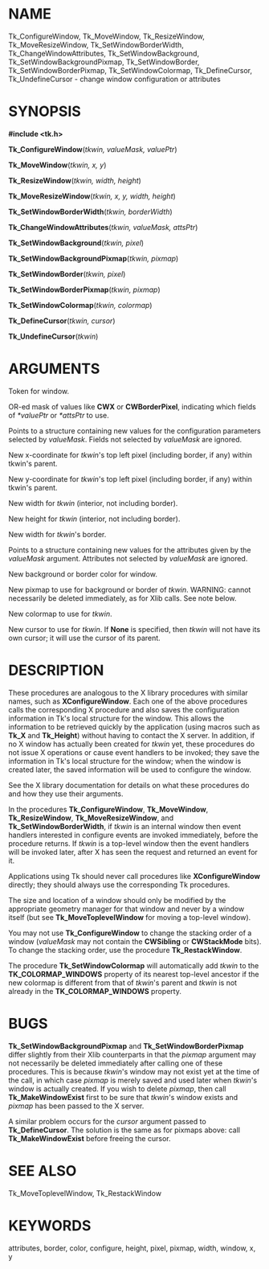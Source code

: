 # NAME

Tk_ConfigureWindow, Tk_MoveWindow, Tk_ResizeWindow, Tk_MoveResizeWindow,
Tk_SetWindowBorderWidth, Tk_ChangeWindowAttributes,
Tk_SetWindowBackground, Tk_SetWindowBackgroundPixmap,
Tk_SetWindowBorder, Tk_SetWindowBorderPixmap, Tk_SetWindowColormap,
Tk_DefineCursor, Tk_UndefineCursor - change window configuration or
attributes

# SYNOPSIS

**#include \<tk.h\>**

**Tk_ConfigureWindow**(*tkwin, valueMask, valuePtr*)

**Tk_MoveWindow**(*tkwin, x, y*)

**Tk_ResizeWindow**(*tkwin, width, height*)

**Tk_MoveResizeWindow**(*tkwin, x, y, width, height*)

**Tk_SetWindowBorderWidth**(*tkwin, borderWidth*)

**Tk_ChangeWindowAttributes**(*tkwin, valueMask, attsPtr*)

**Tk_SetWindowBackground**(*tkwin, pixel*)

**Tk_SetWindowBackgroundPixmap**(*tkwin, pixmap*)

**Tk_SetWindowBorder**(*tkwin, pixel*)

**Tk_SetWindowBorderPixmap**(*tkwin, pixmap*)

**Tk_SetWindowColormap**(*tkwin, colormap*)

**Tk_DefineCursor**(*tkwin, cursor*)

**Tk_UndefineCursor**(*tkwin*)

# ARGUMENTS

Token for window.

OR-ed mask of values like **CWX** or **CWBorderPixel**, indicating which
fields of *\*valuePtr* or *\*attsPtr* to use.

Points to a structure containing new values for the configuration
parameters selected by *valueMask*. Fields not selected by *valueMask*
are ignored.

New x-coordinate for *tkwin*\'s top left pixel (including border, if
any) within tkwin\'s parent.

New y-coordinate for *tkwin*\'s top left pixel (including border, if
any) within tkwin\'s parent.

New width for *tkwin* (interior, not including border).

New height for *tkwin* (interior, not including border).

New width for *tkwin*\'s border.

Points to a structure containing new values for the attributes given by
the *valueMask* argument. Attributes not selected by *valueMask* are
ignored.

New background or border color for window.

New pixmap to use for background or border of *tkwin*. WARNING: cannot
necessarily be deleted immediately, as for Xlib calls. See note below.

New colormap to use for *tkwin*.

New cursor to use for *tkwin*. If **None** is specified, then *tkwin*
will not have its own cursor; it will use the cursor of its parent.

# DESCRIPTION

These procedures are analogous to the X library procedures with similar
names, such as **XConfigureWindow**. Each one of the above procedures
calls the corresponding X procedure and also saves the configuration
information in Tk\'s local structure for the window. This allows the
information to be retrieved quickly by the application (using macros
such as **Tk_X** and **Tk_Height**) without having to contact the X
server. In addition, if no X window has actually been created for
*tkwin* yet, these procedures do not issue X operations or cause event
handlers to be invoked; they save the information in Tk\'s local
structure for the window; when the window is created later, the saved
information will be used to configure the window.

See the X library documentation for details on what these procedures do
and how they use their arguments.

In the procedures **Tk_ConfigureWindow**, **Tk_MoveWindow**,
**Tk_ResizeWindow**, **Tk_MoveResizeWindow**, and
**Tk_SetWindowBorderWidth**, if *tkwin* is an internal window then event
handlers interested in configure events are invoked immediately, before
the procedure returns. If *tkwin* is a top-level window then the event
handlers will be invoked later, after X has seen the request and
returned an event for it.

Applications using Tk should never call procedures like
**XConfigureWindow** directly; they should always use the corresponding
Tk procedures.

The size and location of a window should only be modified by the
appropriate geometry manager for that window and never by a window
itself (but see **Tk_MoveToplevelWindow** for moving a top-level
window).

You may not use **Tk_ConfigureWindow** to change the stacking order of a
window (*valueMask* may not contain the **CWSibling** or **CWStackMode**
bits). To change the stacking order, use the procedure
**Tk_RestackWindow**.

The procedure **Tk_SetWindowColormap** will automatically add *tkwin* to
the **TK_COLORMAP_WINDOWS** property of its nearest top-level ancestor
if the new colormap is different from that of *tkwin*\'s parent and
*tkwin* is not already in the **TK_COLORMAP_WINDOWS** property.

# BUGS

**Tk_SetWindowBackgroundPixmap** and **Tk_SetWindowBorderPixmap** differ
slightly from their Xlib counterparts in that the *pixmap* argument may
not necessarily be deleted immediately after calling one of these
procedures. This is because *tkwin*\'s window may not exist yet at the
time of the call, in which case *pixmap* is merely saved and used later
when *tkwin*\'s window is actually created. If you wish to delete
*pixmap*, then call **Tk_MakeWindowExist** first to be sure that
*tkwin*\'s window exists and *pixmap* has been passed to the X server.

A similar problem occurs for the *cursor* argument passed to
**Tk_DefineCursor**. The solution is the same as for pixmaps above: call
**Tk_MakeWindowExist** before freeing the cursor.

# SEE ALSO

Tk_MoveToplevelWindow, Tk_RestackWindow

# KEYWORDS

attributes, border, color, configure, height, pixel, pixmap, width,
window, x, y
